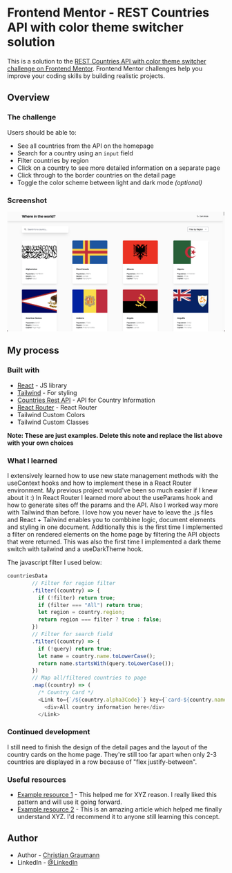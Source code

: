 # Frontend Mentor - REST Countries API with color theme switcher solution

This is a solution to the [REST Countries API with color theme switcher challenge on Frontend Mentor](https://www.frontendmentor.io/challenges/rest-countries-api-with-color-theme-switcher-5cacc469fec04111f7b848ca). Frontend Mentor challenges help you improve your coding skills by building realistic projects.

## Overview

### The challenge

Users should be able to:

- See all countries from the API on the homepage
- Search for a country using an `input` field
- Filter countries by region
- Click on a country to see more detailed information on a separate page
- Click through to the border countries on the detail page
- Toggle the color scheme between light and dark mode _(optional)_

### Screenshot

![](/_material/flap-app.png)

## My process

### Built with

- [React](https://reactjs.org/) - JS library
- [Tailwind](https://tailwindcss.com/) - For styling
- [Countries Rest API](https://restcountries.com/) - API for Country Information
- [React Router](https://reactrouter.com/docs/en/v6) - React Router
- Tailwind Custom Colors
- Tailwind Custom Classes

**Note: These are just examples. Delete this note and replace the list above with your own choices**

### What I learned

I extensively learned how to use new state management methods with the useContext hooks and how to implement these in a React Router environment. My previous project would've been so much easier if I knew about it :) In React Router I learned more about the useParams hook and how to generate sites off the params and the API.
Also I worked way more with Tailwind than before. I love how you never have to leave the .js files and React + Tailwind enables you to combbine logic, document elements and styling in one document.
Additionally this is the first time I implemented a filter on rendered elements on the home page by filtering the API objects that were returned.
This was also the first time I implemented a dark theme switch with tailwind and a useDarkTheme hook.

The javascript filter I used below:

```js
countriesData
        // Filter for region filter
        .filter((country) => {
          if (!filter) return true;
          if (filter === "All") return true;
          let region = country.region;
          return region === filter ? true : false;
        })
        // Filter for search field
        .filter((country) => {
          if (!query) return true;
          let name = country.name.toLowerCase();
          return name.startsWith(query.toLowerCase());
        })
        // Map all/filtered countries to page
        .map((country) => (
          /* Country Card */
          <Link to={`/${country.alpha3Code}`} key={`card-${country.name}`}>
            <div>All country information here</div>
          </Link>
```

### Continued development

I still need to finish the design of the detail pages and the layout of the country cards on the home page. They're still too far apart when only 2-3 countries are displayed in a row because of "flex justify-between".

### Useful resources

- [Example resource 1](https://www.example.com) - This helped me for XYZ reason. I really liked this pattern and will use it going forward.
- [Example resource 2](https://www.example.com) - This is an amazing article which helped me finally understand XYZ. I'd recommend it to anyone still learning this concept.

## Author

- Author - [Christian Graumann](https://www.christiangraumann.de/)
- LinkedIn - [@LinkedIn](https://www.linkedin.com/in/christian-graumann-0a3637158/)

